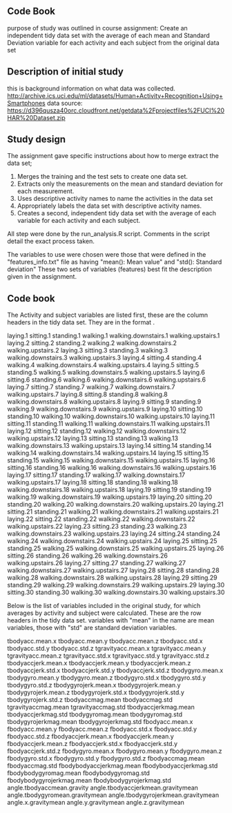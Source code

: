 ## Code Book
purpose of study was outlined in course assignment:
Create an independent tidy data set with the average of each mean and Standard Deviation variable for each activity and each subject from the original data set

##  Description of initial study
this is background information on what data was collected.
http://archive.ics.uci.edu/ml/datasets/Human+Activity+Recognition+Using+Smartphones 
data source:
https://d396qusza40orc.cloudfront.net/getdata%2Fprojectfiles%2FUCI%20HAR%20Dataset.zip 



## Study design

The assignment gave specific instructions about how to merge extract the data set;
  1. Merges the training and the test sets to create one data set.
  2. Extracts only the measurements on the mean and standard deviation for each measurement. 
  3. Uses descriptive activity names to name the activities in the data set
  4. Appropriately labels the data set with descriptive activity names. 
  5. Creates a second, independent tidy data set with the average of each variable for each activity and each subject. 
  
  All step were done by the run_analysis.R script. Comments in the script detail the exact process taken.
  
  The variables to use were chosen were those that were defined in the "features_info.txt" file as having "mean(): Mean value" and "std(): Standard deviation"  These two sets of variables (features) best fit the description given in the assignment.

## Code book 

The Activity and subject variables are listed first, these are the column headers in the tidy data set.  They are in the format <activity>.<subjectID>

laying.1
sitting.1
standing.1
walking.1
walking.downstairs.1
walking.upstairs.1
laying.2
sitting.2
standing.2
walking.2
walking.downstairs.2
walking.upstairs.2
laying.3
sitting.3
standing.3
walking.3
walking.downstairs.3
walking.upstairs.3
laying.4
sitting.4
standing.4
walking.4
walking.downstairs.4
walking.upstairs.4
laying.5
sitting.5
standing.5
walking.5
walking.downstairs.5
walking.upstairs.5
laying.6
sitting.6
standing.6
walking.6
walking.downstairs.6
walking.upstairs.6
laying.7
sitting.7
standing.7
walking.7
walking.downstairs.7
walking.upstairs.7
laying.8
sitting.8
standing.8
walking.8
walking.downstairs.8
walking.upstairs.8
laying.9
sitting.9
standing.9
walking.9
walking.downstairs.9
walking.upstairs.9
laying.10
sitting.10
standing.10
walking.10
walking.downstairs.10
walking.upstairs.10
laying.11
sitting.11
standing.11
walking.11
walking.downstairs.11
walking.upstairs.11
laying.12
sitting.12
standing.12
walking.12
walking.downstairs.12
walking.upstairs.12
laying.13
sitting.13
standing.13
walking.13
walking.downstairs.13
walking.upstairs.13
laying.14
sitting.14
standing.14
walking.14
walking.downstairs.14
walking.upstairs.14
laying.15
sitting.15
standing.15
walking.15
walking.downstairs.15
walking.upstairs.15
laying.16
sitting.16
standing.16
walking.16
walking.downstairs.16
walking.upstairs.16
laying.17
sitting.17
standing.17
walking.17
walking.downstairs.17
walking.upstairs.17
laying.18
sitting.18
standing.18
walking.18
walking.downstairs.18
walking.upstairs.18
laying.19
sitting.19
standing.19
walking.19
walking.downstairs.19
walking.upstairs.19
laying.20
sitting.20
standing.20
walking.20
walking.downstairs.20
walking.upstairs.20
laying.21
sitting.21
standing.21
walking.21
walking.downstairs.21
walking.upstairs.21
laying.22
sitting.22
standing.22
walking.22
walking.downstairs.22
walking.upstairs.22
laying.23
sitting.23
standing.23
walking.23
walking.downstairs.23
walking.upstairs.23
laying.24
sitting.24
standing.24
walking.24
walking.downstairs.24
walking.upstairs.24
laying.25
sitting.25
standing.25
walking.25
walking.downstairs.25
walking.upstairs.25
laying.26
sitting.26
standing.26
walking.26
walking.downstairs.26
walking.upstairs.26
laying.27
sitting.27
standing.27
walking.27
walking.downstairs.27
walking.upstairs.27
laying.28
sitting.28
standing.28
walking.28
walking.downstairs.28
walking.upstairs.28
laying.29
sitting.29
standing.29
walking.29
walking.downstairs.29
walking.upstairs.29
laying.30
sitting.30
standing.30
walking.30
walking.downstairs.30
walking.upstairs.30

Below is the list of variables included in the original study, for which averages by activity and subject were calculated. These are the row headers in the tidy data set. variables with "mean" in the name are mean variables, those with "std" are standard deviation variables.  

tbodyacc.mean.x
tbodyacc.mean.y
tbodyacc.mean.z
tbodyacc.std.x
tbodyacc.std.y
tbodyacc.std.z
tgravityacc.mean.x
tgravityacc.mean.y
tgravityacc.mean.z
tgravityacc.std.x
tgravityacc.std.y
tgravityacc.std.z
tbodyaccjerk.mean.x
tbodyaccjerk.mean.y
tbodyaccjerk.mean.z
tbodyaccjerk.std.x
tbodyaccjerk.std.y
tbodyaccjerk.std.z
tbodygyro.mean.x
tbodygyro.mean.y
tbodygyro.mean.z
tbodygyro.std.x
tbodygyro.std.y
tbodygyro.std.z
tbodygyrojerk.mean.x
tbodygyrojerk.mean.y
tbodygyrojerk.mean.z
tbodygyrojerk.std.x
tbodygyrojerk.std.y
tbodygyrojerk.std.z
tbodyaccmag.mean
tbodyaccmag.std
tgravityaccmag.mean
tgravityaccmag.std
tbodyaccjerkmag.mean
tbodyaccjerkmag.std
tbodygyromag.mean
tbodygyromag.std
tbodygyrojerkmag.mean
tbodygyrojerkmag.std
fbodyacc.mean.x
fbodyacc.mean.y
fbodyacc.mean.z
fbodyacc.std.x
fbodyacc.std.y
fbodyacc.std.z
fbodyaccjerk.mean.x
fbodyaccjerk.mean.y
fbodyaccjerk.mean.z
fbodyaccjerk.std.x
fbodyaccjerk.std.y
fbodyaccjerk.std.z
fbodygyro.mean.x
fbodygyro.mean.y
fbodygyro.mean.z
fbodygyro.std.x
fbodygyro.std.y
fbodygyro.std.z
fbodyaccmag.mean
fbodyaccmag.std
fbodybodyaccjerkmag.mean
fbodybodyaccjerkmag.std
fbodybodygyromag.mean
fbodybodygyromag.std
fbodybodygyrojerkmag.mean
fbodybodygyrojerkmag.std
angle.tbodyaccmean.gravity
angle.tbodyaccjerkmean.gravitymean
angle.tbodygyromean.gravitymean
angle.tbodygyrojerkmean.gravitymean
angle.x.gravitymean
angle.y.gravitymean
angle.z.gravitymean
